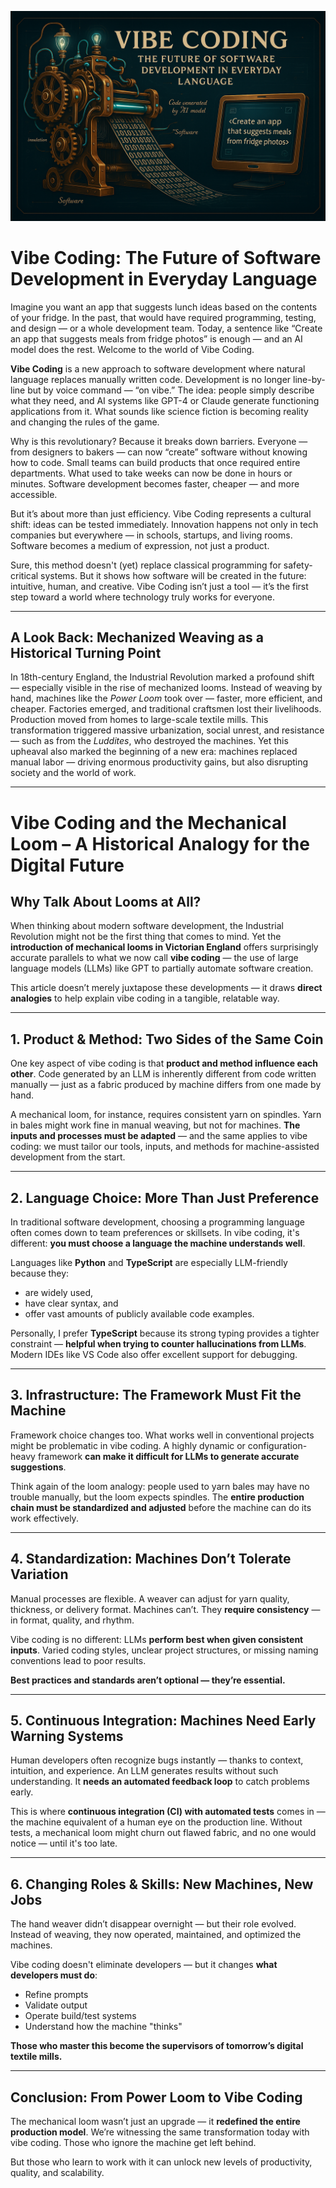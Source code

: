 ![Vibe Coding](banner.png)

# Vibe Coding: The Future of Software Development in Everyday Language

Imagine you want an app that suggests lunch ideas based on the contents of your fridge. In the past, that would have required programming, testing, and design — or a whole development team. Today, a sentence like “Create an app that suggests meals from fridge photos” is enough — and an AI model does the rest. Welcome to the world of Vibe Coding.

**Vibe Coding** is a new approach to software development where natural language replaces manually written code. Development is no longer line-by-line but by voice command — “on vibe.” The idea: people simply describe what they need, and AI systems like GPT-4 or Claude generate functioning applications from it. What sounds like science fiction is becoming reality and changing the rules of the game.

Why is this revolutionary? Because it breaks down barriers. Everyone — from designers to bakers — can now “create” software without knowing how to code. Small teams can build products that once required entire departments. What used to take weeks can now be done in hours or minutes. Software development becomes faster, cheaper — and more accessible.

But it’s about more than just efficiency. Vibe Coding represents a cultural shift: ideas can be tested immediately. Innovation happens not only in tech companies but everywhere — in schools, startups, and living rooms. Software becomes a medium of expression, not just a product.

Sure, this method doesn't (yet) replace classical programming for safety-critical systems. But it shows how software will be created in the future: intuitive, human, and creative. Vibe Coding isn’t just a tool — it’s the first step toward a world where technology truly works for everyone.

---

## A Look Back: Mechanized Weaving as a Historical Turning Point

In 18th-century England, the Industrial Revolution marked a profound shift — especially visible in the rise of mechanized looms. Instead of weaving by hand, machines like the *Power Loom* took over — faster, more efficient, and cheaper. Factories emerged, and traditional craftsmen lost their livelihoods. Production moved from homes to large-scale textile mills. This transformation triggered massive urbanization, social unrest, and resistance — such as from the *Luddites*, who destroyed the machines. Yet this upheaval also marked the beginning of a new era: machines replaced manual labor — driving enormous productivity gains, but also disrupting society and the world of work.

---

# Vibe Coding and the Mechanical Loom – A Historical Analogy for the Digital Future

## Why Talk About Looms at All?

When thinking about modern software development, the Industrial Revolution might not be the first thing that comes to mind. Yet the **introduction of mechanical looms in Victorian England** offers surprisingly accurate parallels to what we now call **vibe coding** — the use of large language models (LLMs) like GPT to partially automate software creation.

This article doesn’t merely juxtapose these developments — it draws **direct analogies** to help explain vibe coding in a tangible, relatable way.

---

## 1. Product & Method: Two Sides of the Same Coin

One key aspect of vibe coding is that **product and method influence each other**. Code generated by an LLM is inherently different from code written manually — just as a fabric produced by machine differs from one made by hand.

A mechanical loom, for instance, requires consistent yarn on spindles. Yarn in bales might work fine in manual weaving, but not for machines. **The inputs and processes must be adapted** — and the same applies to vibe coding: we must tailor our tools, inputs, and methods for machine-assisted development from the start.

---

## 2. Language Choice: More Than Just Preference

In traditional software development, choosing a programming language often comes down to team preferences or skillsets. In vibe coding, it's different: **you must choose a language the machine understands well**.

Languages like **Python** and **TypeScript** are especially LLM-friendly because they:
- are widely used,
- have clear syntax, and
- offer vast amounts of publicly available code examples.

Personally, I prefer **TypeScript** because its strong typing provides a tighter constraint — **helpful when trying to counter hallucinations from LLMs**. Modern IDEs like VS Code also offer excellent support for debugging.

---

## 3. Infrastructure: The Framework Must Fit the Machine

Framework choice changes too. What works well in conventional projects might be problematic in vibe coding. A highly dynamic or configuration-heavy framework **can make it difficult for LLMs to generate accurate suggestions**.

Think again of the loom analogy: people used to yarn bales may have no trouble manually, but the loom expects spindles. The **entire production chain must be standardized and adjusted** before the machine can do its work effectively.

---

## 4. Standardization: Machines Don’t Tolerate Variation

Manual processes are flexible. A weaver can adjust for yarn quality, thickness, or delivery format. Machines can’t. They **require consistency** — in format, quality, and rhythm.

Vibe coding is no different: LLMs **perform best when given consistent inputs**. Varied coding styles, unclear project structures, or missing naming conventions lead to poor results.

**Best practices and standards aren’t optional — they’re essential.**

---

## 5. Continuous Integration: Machines Need Early Warning Systems

Human developers often recognize bugs instantly — thanks to context, intuition, and experience. An LLM generates results without such understanding. It **needs an automated feedback loop** to catch problems early.

This is where **continuous integration (CI) with automated tests** comes in — the machine equivalent of a human eye on the production line. Without tests, a mechanical loom might churn out flawed fabric, and no one would notice — until it's too late.

---

## 6. Changing Roles & Skills: New Machines, New Jobs

The hand weaver didn’t disappear overnight — but their role evolved. Instead of weaving, they now operated, maintained, and optimized the machines.

Vibe coding doesn't eliminate developers — but it changes **what developers must do**:
- Refine prompts
- Validate output
- Operate build/test systems
- Understand how the machine "thinks"

**Those who master this become the supervisors of tomorrow’s digital textile mills.**

---

## Conclusion: From Power Loom to Vibe Coding

The mechanical loom wasn’t just an upgrade — it **redefined the entire production model**. We’re witnessing the same transformation today with vibe coding. Those who ignore the machine get left behind.

But those who learn to work with it can unlock new levels of productivity, quality, and scalability.
